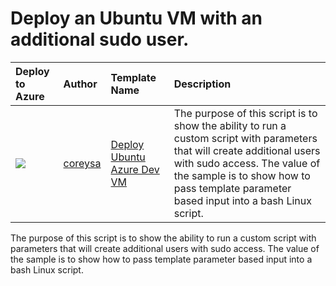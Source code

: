 # Deploy an Ubuntu VM with an additional sudo user.


| Deploy to Azure  | Author                          | Template Name   | Description     | 
|:-----------------|:--------------------------------| :---------------| :---------------|
| <a href="https://azuredeploy.net/?repository=https://github.com/coreysa/ubuntu-azure-add-new-user" target="_blank"><img src="https://cloud.githubusercontent.com/assets/6164178/6479117/bcb11198-c1f4-11e4-8f06-b6743d7d2e1c.png"/></a> | [coreysa](https://github.com/coreysa) | [Deploy Ubuntu Azure Dev VM](https://github.com/coreysa/ubuntu-azure-add-new-user) | The purpose of this script is to show the ability to run a custom script with parameters that will create additional users with sudo access. The value of the sample is to show how to pass template parameter based input into a bash Linux script.|



The purpose of this script is to show the ability to run a custom script with parameters that will create additional users with sudo access. The value of the sample is to show how to pass template parameter based input into a bash Linux script.